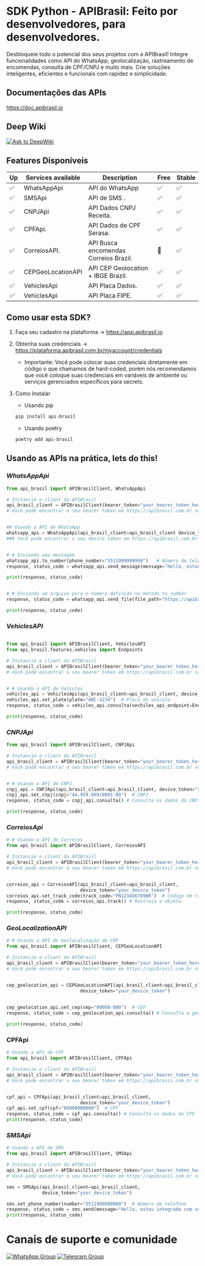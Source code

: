 # SDK Python - APIBrasil: Feito por desenvolvedores, para desenvolvedores.

Desbloqueie todo o potencial dos seus projetos com a APIBrasil! Integre funcionalidades como API do WhatsApp, geolocalização, rastreamento de encomendas, consulta de CPF/CNPJ e muito mais. Crie soluções inteligentes, eficientes e funcionais com rapidez e simplicidade.

## Documentações das APIs
https://doc.apibrasil.io

## Deep Wiki
[![Ask to DeepWiki](https://deepwiki.com/badge.svg)](https://deepwiki.com/ivanildobarauna-dev/apibrasil-py)


## Features Disponíveis

| Up  | Services available            | Description       | Free    | Stable   |
------|-------------------------------|-------------------|---------| -------------------------| 
| ✅ | WhatsAppApi                   | API do WhatsApp                         |   ✅                      | ✅                   
| ✅ | SMSApi                        | API de SMS              .               |   ✅                      | ✅                   
| ✅ | CNPJApi                       | API Dados CNPJ Receita.                 |   ✅                      | ✅                   
| ✅ | CPFApi.                       | API Dados de CPF Serasa.                |   ✅                      | ✅                   
| ✅ | CorreiosAPI.                  | API Busca encomendas Correios Brazil.   |   🚧                      | ✅                   
| ✅ | CEPGeoLocationAPI             | API CEP Geolocation + IBGE Brazil.      |   ✅                      | ✅                   
| ✅ | VehiclesApi                   | API Placa Dados.                        |   ✅                      | ✅                   
| ✅ | VehiclesApi                   | API Placa FIPE.                         |   ✅                      | ✅                   


## Como usar esta SDK? 

1. Faça seu cadastro na plataforma -> https://app.apibrasil.io

2. Obtenha suas credenciais -> https://plataforma.apibrasil.com.br/myaccount/credentials
    - Importante: Você pode colocar suas credenciais diretamente em código o que chamamos de hard-coded, porém nós recomendamos que você coloque suas credenciais em variáveis de ambiente ou serviços gerenciados específicos para secrets.

2. Como Instalar

    * Usando pip

    ``` bash
    pip install api-brasil 
    ```

    * Usando poetry

    ``` bash
    poetry add api-brasil 
    ```


## Usando as APIs na prática, lets do this!

### _WhatsAppApi_
```python
from api_brasil import APIBrasilClient, WhatsAppApi

# Instancie o client da APIBrasil
api_brasil_client = APIBrasilClient(bearer_token="your_bearer_token_here")
# Você pode encontrar o seu bearer token em https://apibrasil.com.br na área de Credenciais


## Usando a API de WhatsApp
whatsapp_api = WhatsAppApi(api_brasil_client=api_brasil_client device_token="your_device_token_here") 
### Você pode encontrar o seu device token em https://apibrasil.com.br na área de Dispositivos


# # Enviando uma mensagem
whatsapp_api.to_number(phone_number="5511999999999")   # Número de telefone para enviar a mensagem
response, status_code = whatsapp_api.send_message(message="Hello, estou integrado com sucesso com Api Brasil!")

print(response, status_code)


# # Enviando um arquivo para o número definido no método to_number
response, status_code = whatsapp_api.send_file(file_path="https://apibrasil.io/img/capa.png", file_description="Bem vindo a API Brasil")

print(response, status_code)

```
### _VehiclesAPI_

```python

from api_brasil import APIBrasilClient, VehiclesAPI
from api_brasil.features.vehicles import Endpoints

# Instancie o client da APIBrasil
api_brasil_client = APIBrasilClient(bearer_token="your_bearer_token_here")
# Você pode encontrar o seu bearer token em https://apibrasil.com.br na área de Credenciais


# # Usando a API de Veículos
vehicles_api = VehiclesApi(api_brasil_client=api_brasil_client, device_token="your_device_token_here")
vehicles_api.set_plate(plate="ABC-1234")  # Placa do veículo
response, status_code = vehicles_api.consulta(vechiles_api_endpoint=Endpoints.dados) # Consulta os dados do veículo

print(response, status_code)
```

### _CNPJApi_
```python
from api_brasil import APIBrasilClient, CNPJApi

# Instancie o client da APIBrasil
api_brasil_client = APIBrasilClient(bearer_token="your_bearer_token_here")
# Você pode encontrar o seu bearer token em https://apibrasil.com.br na área de Credenciais


# # Usando a API de CNPJ
cnpj_api = CNPJApi(api_brasil_client=api_brasil_client, device_token="your_device_token_here")
cnpj_api.set_cnpj(cnpj="44.959.669/0001-80")  # CNPJ
response, status_code = cnpj_api.consulta() # Consulta os dados do CNPJ

print(response, status_code)
```

### _CorreiosApi_
```python
# # Usando a API de Correios
from api_brasil import APIBrasilClient, CorreiosAPI

# Instancie o client da APIBrasil
api_brasil_client = APIBrasilClient(bearer_token="your_bearer_token_here")
# Você pode encontrar o seu bearer token em https://apibrasil.com.br na área de Credenciais


correios_api = CorreiosAPI(api_brasil_client=api_brasil_client,
                           device_token="your_device_token")
correios_api.set_track_code(track_code="PN123456789BR")  # Código de rastreamento
response, status_code = correios_api.track() # Rastreia o objeto

print(response, status_code)

```

### _GeoLocalizationAPI_
```python
# # Usando a API de Geolocalização de CEP
from api_brasil import APIBrasilClient, CEPGeoLocationAPI

# Instancie o client da APIBrasil
api_brasil_client = APIBrasilClien(bearer_token="your_bearer_token_here")
# Você pode encontrar o seu bearer token em https://apibrasil.com.br na área de Credenciais


cep_geolocation_api = CEPGeoLocationAPI(api_brasil_client=api_brasil_client,
                           device_token="your_device_token")
                           

cep_geolocation_api.set_cep(cep="00000-000")  # CEP
response, status_code = cep_geolocation_api.consulta() # Consulta a geolocalização do CEP

print(response, status_code)
```

### CPFApi
```python
# Usando a API de CPF
from api_brasil import APIBrasilClient, CPFApi

# Instancie o client da APIBrasil
api_brasil_client = APIBrasilClient(bearer_token="your_bearer_token_here")
# Você pode encontrar o seu bearer token em https://apibrasil.com.br na área de Credenciais


cpf_api = CPFApi(api_brasil_client=api_brasil_client,
                           device_token="your_device_token")
cpf_api.set_cpf(cpf="00000000000")  # CPF
response, status_code = cpf_api.consulta() # Consulta os dados do CPF
print(response, status_code)

```

### _SMSApi_
```python
# Usando a API de SMS
from api_brasil import APIBrasilClient, SMSApi

# Instancie o client da APIBrasil
api_brasil_client = APIBrasilClient(bearer_token="your_bearer_token_here")
# Você pode encontrar o seu bearer token em https://apibrasil.com.br na área de Credenciais

sms = SMSApi(api_brasil_client=api_brasil_client,
             device_token="your_device_token")

sms.set_phone_number(number="5511900000000")  # Número de telefone 
response, status_code = sms.send(message="Hello, estou integrado com sucesso com Api Brasil!") # Envia a mensagem
print(response, status_code)
```

# Canais de suporte e comunidade
[![WhatsApp Group](https://img.shields.io/badge/WhatsApp-Group-25D366?logo=whatsapp)](https://chat.whatsapp.com/EeAWALQb6Ga5oeTbG7DD2k)
[![Telegram Group](https://img.shields.io/badge/Telegram-Group-32AFED?logo=telegram)](https://t.me/apigratisoficial)
